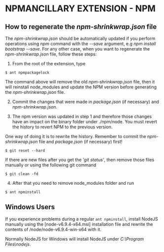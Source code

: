 # NPMANCILLARY EXTENSION - NPM 


##  How to regenerate the _npm-shrinkwrap.json_ file

The _npm-shrinkwrap.json_ should be automatically updated if you perform operations using *npm* command with the _--save_ argument, e.g *npm install bootstrap --save*. For any other case, when you want to regenerate the _npm-shrinkwrap.json_ file, follow these steps: 

1. From the root of the extension, type
```
$ ant npmpackagelock
``` 
The command above will remove  the old _npm-shrinkwrap.json_ file, then it will reinstall node_modules and update the NPM version before generating the _npm-shrinkwrap.json_ file.

2. Commit the changes that were made in _package.json_ (if necessary) and _npm-shrinkwrap.json_.

3. The npm version was updated in step 1 and therefore those changes have an impact on the binary folder under ./npm/node. You must revert the history to revert NPM to the previous version. 

One way of doing it is to rewrite the history. Remember to commit the _npm-shrinkwrap.json_ file and _package.json_ (if necessary) first!
```
$ git reset --hard
```

If there are new files after you get the _'git status'_, then remove those files manually or using the following git command
```
$ git clean -fd 
```

4. After that you need to remove node_modules folder and run
```
$ ant npminstall
```

## Windows Users

If you experience problems during a regular ```ant npminstall```, install NodeJS manually using the [node-v6.9.4-x64.msi] installation file and rewrite the contents of /node/node-v6.9.4-win-x64 with it. 

Normally NodeJS for Windows will install NodeJS under _C:\Program Files\nodejs_.    
